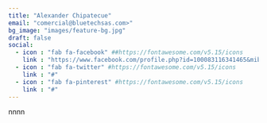 ```yaml
---
title: "Alexander Chipatecue"
email: "comercial@bluetechsas.com>"
bg_image: "images/feature-bg.jpg"
draft: false
social:
  - icon : "fab fa-facebook" ##https://fontawesome.com/v5.15/icons 
    link : "https://www.facebook.com/profile.php?id=100083116341465&mibextid=ZbWKwL"
  - icon : "fab fa-twitter" #https://fontawesome.com/v5.15/icons
    link : "#"
  - icon : "fab fa-pinterest" #https://fontawesome.com/v5.15/icons
    link : "#"
---
```


nnnn
